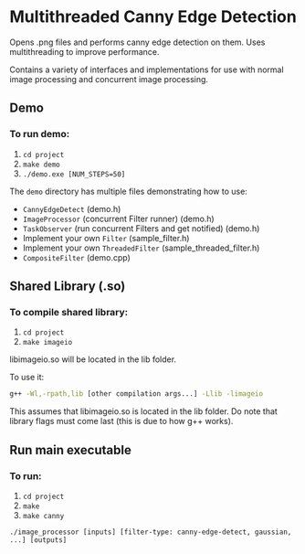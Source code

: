# Multithreaded Canny Edge Detection

Opens .png files and performs canny edge detection on them. Uses multithreading to improve performance.

Contains a variety of interfaces and implementations for use with normal image processing and concurrent image processing.

## Demo

### To run demo:

1. ``cd project``
2. ``make demo``
3. ``./demo.exe [NUM_STEPS=50]``

The ``demo`` directory has multiple files demonstrating how to use:
* `CannyEdgeDetect` (demo.h)
* `ImageProcessor` (concurrent Filter runner) (demo.h)
* `TaskObserver` (run concurrent Filters and get notified) (demo.h)
* Implement your own `Filter` (sample_filter.h)
* Implement your own `ThreadedFilter` (sample_threaded_filter.h)
* `CompositeFilter` (demo.cpp)

## Shared Library (.so)

### To compile shared library:
1. ``cd project``
2. ``make imageio``

libimageio.so will be located in the lib folder.

To use it:

```bash
g++ -Wl,-rpath,lib [other compilation args...] -Llib -limageio 
```

This assumes that libimageio.so is located in the lib folder. Do note that library flags must come last (this is due to how g++ works).

## Run main executable

### To run:

1. ``cd project``
2. ``make``
3. ``make canny``

``./image_processor [inputs] [filter-type: canny-edge-detect, gaussian, ...] [outputs]``
